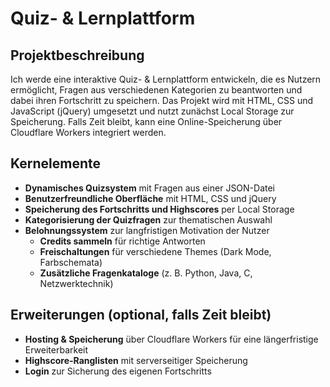 # Quiz- & Lernplattform

## Projektbeschreibung
Ich werde eine interaktive Quiz- & Lernplattform entwickeln, die es Nutzern ermöglicht, Fragen aus verschiedenen Kategorien zu beantworten und dabei ihren Fortschritt zu speichern. Das Projekt wird mit HTML, CSS und JavaScript (jQuery) umgesetzt und nutzt zunächst Local Storage zur Speicherung. Falls Zeit bleibt, kann eine Online-Speicherung über Cloudflare Workers integriert werden.

## Kernelemente
- **Dynamisches Quizsystem** mit Fragen aus einer JSON-Datei  
- **Benutzerfreundliche Oberfläche** mit HTML, CSS und jQuery  
- **Speicherung des Fortschritts und Highscores** per Local Storage  
- **Kategorisierung der Quizfragen** zur thematischen Auswahl  
- **Belohnungssystem** zur langfristigen Motivation der Nutzer  
  - **Credits sammeln** für richtige Antworten  
  - **Freischaltungen** für verschiedene Themes (Dark Mode, Farbschemata)  
  - **Zusätzliche Fragenkataloge** (z. B. Python, Java, C, Netzwerktechnik)  

## Erweiterungen (optional, falls Zeit bleibt)
- **Hosting & Speicherung** über Cloudflare Workers für eine längerfristige Erweiterbarkeit  
- **Highscore-Ranglisten** mit serverseitiger Speicherung  
- **Login** zur Sicherung des eigenen Fortschritts
